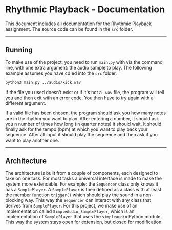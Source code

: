# Rhythmic Playback - Documentation
This document includes all documentation for the Rhythmic Playback assignment. The source code can be found in the ```src``` folder.

---
## Running 
To make use of the project, you need to run ```main.py``` with via the command line, with one extra argument: the audio sample to play. The following example assumes you have cd'ed into the ```src``` folder.
``` bash
python3 main.py ../audio/kick.wav
```
If the file you used doesn't exist or if it's not a ```.wav``` file, the program will tell you and then exit with an error code. You then have to try again with a different argument.

If a valid file has been chosen, the program should ask you how many notes are in the rhythm you want to play. After entering a number, it should ask you n number of times how long (in quarter notes) it should wait. It should finally ask for the tempo (bpm) at which you want to play back your sequence. After all input it should play the sequence and then ask if you want to play another one.

---
## Architecture
The architecture is built from a couple of components, each designed to take on one task.
For most tasks a universal interface is made to make the system more extendable. 
For example: the ```Sequencer``` class only knows it has a ```SamplePlayer```. A ```SamplePlayer``` is then defined as a class with at least the member function ```trigger()``` which should play the sound in a non-blocking way. This way the ```Sequencer``` can interact with any class that derives from ```SamplePlayer```. For this project, we make use of an implementation called ```SimpleAudio_SamplePlayer```, which is an implementation of ```SamplePlayer``` that uses the ```simpleaudio``` Python module. This way the system stays open for extension, but closed for modification.